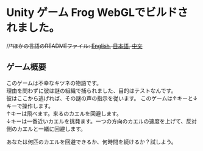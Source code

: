 # Unity ゲーム Frog WebGLでビルドされました。
//~~*ほかの言語のREADMEファイル: [English](README.md), [日本語](README.ja.md), [中文](README.zh-tw.md)~~
## ゲーム概要  
このゲームは不幸なキツネの物語です。  
理由を問わずに彼は謎の組織で捕られました、目的はテストなんです。  
彼はここから逃げれば、その謎の声の指示を従います。 
このゲームは↑キーと↓キーで操作します。  
↑キーは飛べます。来るのカエルを回避します。  
↓キーは一番近いカエルを挑発ます。一つの方向のカエルの速度を上げて、反対側のカエルと一緒に回避します。 

あなたは何匹のカエルを回避できるか、何時間を続けるか？試しよう。
